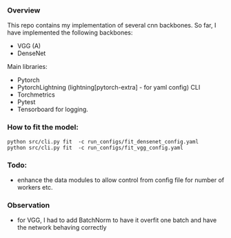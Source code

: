 ### Overview
This repo contains my implementation of several cnn backbones.
So far, I have implemented the following backbones:
- VGG (A)
- DenseNet

Main libraries: 
- Pytorch
- PytorchLightning (lightning[pytorch-extra] - for yaml config) CLI
- Torchmetrics
- Pytest
- Tensorboard for logging.

### How to fit the model:
```
python src/cli.py fit  -c run_configs/fit_densenet_config.yaml
python src/cli.py fit  -c run_configs/fit_vgg_config.yaml
```

### Todo:
- enhance the data modules to allow control from config file for number of workers etc.

### Observation
- for VGG, I had to add BatchNorm to have it overfit one batch and have the network behaving correctly